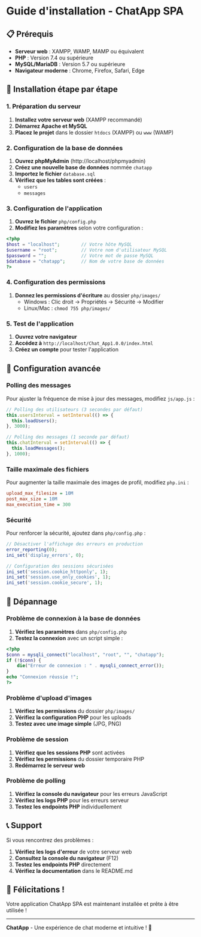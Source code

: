 # Guide d'installation - ChatApp SPA

## 📋 Prérequis

- **Serveur web** : XAMPP, WAMP, MAMP ou équivalent
- **PHP** : Version 7.4 ou supérieure
- **MySQL/MariaDB** : Version 5.7 ou supérieure
- **Navigateur moderne** : Chrome, Firefox, Safari, Edge

## 🚀 Installation étape par étape

### 1. Préparation du serveur

1. **Installez votre serveur web** (XAMPP recommandé)
2. **Démarrez Apache et MySQL**
3. **Placez le projet** dans le dossier `htdocs` (XAMPP) ou `www` (WAMP)

### 2. Configuration de la base de données

1. **Ouvrez phpMyAdmin** (http://localhost/phpmyadmin)
2. **Créez une nouvelle base de données** nommée `chatapp`
3. **Importez le fichier** `database.sql`
4. **Vérifiez que les tables sont créées** :
   - `users`
   - `messages`

### 3. Configuration de l'application

1. **Ouvrez le fichier** `php/config.php`
2. **Modifiez les paramètres** selon votre configuration :

```php
<?php
$host = "localhost";        // Votre hôte MySQL
$username = "root";         // Votre nom d'utilisateur MySQL
$password = "";             // Votre mot de passe MySQL
$database = "chatapp";      // Nom de votre base de données
?>
```

### 4. Configuration des permissions

1. **Donnez les permissions d'écriture** au dossier `php/images/`
   - Windows : Clic droit → Propriétés → Sécurité → Modifier
   - Linux/Mac : `chmod 755 php/images/`

### 5. Test de l'application

1. **Ouvrez votre navigateur**
2. **Accédez à** `http://localhost/Chat_App1.0.0/index.html`
3. **Créez un compte** pour tester l'application

## 🔧 Configuration avancée

### Polling des messages

Pour ajuster la fréquence de mise à jour des messages, modifiez `js/app.js` :

```javascript
// Polling des utilisateurs (3 secondes par défaut)
this.usersInterval = setInterval(() => {
  this.loadUsers();
}, 3000);

// Polling des messages (1 seconde par défaut)
this.chatInterval = setInterval(() => {
  this.loadMessages();
}, 1000);
```

### Taille maximale des fichiers

Pour augmenter la taille maximale des images de profil, modifiez `php.ini` :

```ini
upload_max_filesize = 10M
post_max_size = 10M
max_execution_time = 300
```

### Sécurité

Pour renforcer la sécurité, ajoutez dans `php/config.php` :

```php
// Désactiver l'affichage des erreurs en production
error_reporting(0);
ini_set('display_errors', 0);

// Configuration des sessions sécurisées
ini_set('session.cookie_httponly', 1);
ini_set('session.use_only_cookies', 1);
ini_set('session.cookie_secure', 1);
```

## 🐛 Dépannage

### Problème de connexion à la base de données

1. **Vérifiez les paramètres** dans `php/config.php`
2. **Testez la connexion** avec un script simple :

```php
<?php
$conn = mysqli_connect("localhost", "root", "", "chatapp");
if (!$conn) {
    die("Erreur de connexion : " . mysqli_connect_error());
}
echo "Connexion réussie !";
?>
```

### Problème d'upload d'images

1. **Vérifiez les permissions** du dossier `php/images/`
2. **Vérifiez la configuration PHP** pour les uploads
3. **Testez avec une image simple** (JPG, PNG)

### Problème de session

1. **Vérifiez que les sessions PHP** sont activées
2. **Vérifiez les permissions** du dossier temporaire PHP
3. **Redémarrez le serveur web**

### Problème de polling

1. **Vérifiez la console du navigateur** pour les erreurs JavaScript
2. **Vérifiez les logs PHP** pour les erreurs serveur
3. **Testez les endpoints PHP** individuellement

## 📞 Support

Si vous rencontrez des problèmes :

1. **Vérifiez les logs d'erreur** de votre serveur web
2. **Consultez la console du navigateur** (F12)
3. **Testez les endpoints PHP** directement
4. **Vérifiez la documentation** dans le README.md

## 🎉 Félicitations !

Votre application ChatApp SPA est maintenant installée et prête à être utilisée !

---

**ChatApp** - Une expérience de chat moderne et intuitive ! 🚀
